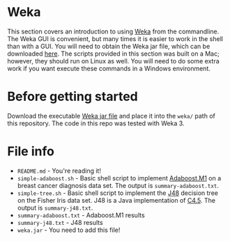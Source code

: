 # Weka 

This section covers an introduction to using [Weka](http://www.cs.waikato.ac.nz/ml/index.html) from the commandline. The Weka GUI is convenient, but many times it is easier to work in the shell than with a GUI. You will need to obtain the Weka jar file, which can be downloaded [here](http://www.cs.waikato.ac.nz/ml/weka/downloading.html). The scripts provided in this section was built on a Mac; however, they should run on Linux as well. You will need to do some extra work if you want execute these commands in a Windows environment.

# Before getting started

Download the executable [Weka jar file](http://www.cs.waikato.ac.nz/ml/weka/downloading.html) and place it into the `weka/` path of this repository. The code in this repo was tested with Weka 3.  

# File info
* `README.md` - You're reading it!
* `simple-adaboost.sh` - Basic shell script to implement [Adaboost.M1](http://en.wikipedia.org/wiki/AdaBoost) on a breast cancer diagnosis data set. The output is `summary-adaboost.txt`.
* `simple-tree.sh` - Basic shell script to implement the [J48](http://weka.sourceforge.net/doc.dev/weka/classifiers/trees/J48.html) decision tree on the Fisher Iris data set. J48 is a Java implementation of [C4.5](http://en.wikipedia.org/wiki/C4.5_algorithm). The output is `summary-j48.txt`.
* `summary-adaboost.txt` - Adaboost.M1 results
* `summary-j48.txt` - J48 results
* `weka.jar` - You need to add this file! 


